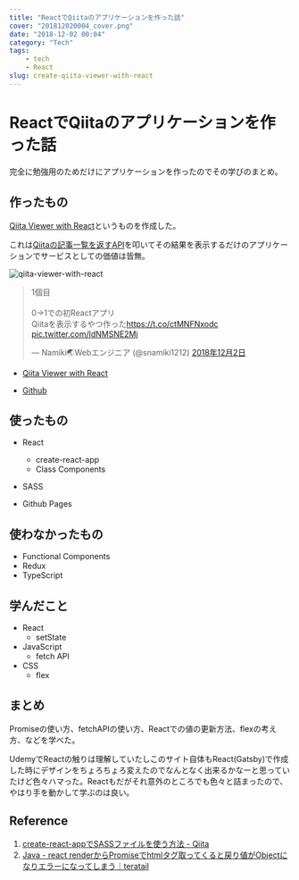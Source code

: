 ```yaml
---
title: "ReactでQiitaのアプリケーションを作った話"
cover: "201812020004_cover.png"
date: "2018-12-02 00:04"
category: "Tech"
tags:
    - tech
    - React
slug: create-qiita-viewer-with-react
---
```


# ReactでQiitaのアプリケーションを作った話

完全に勉強用のためだけにアプリケーションを作ったのでその学びのまとめ。
## 作ったもの

[Qiita Viewer with React](https://snamiki1212.github.io/qiita-viewer-with-react/)というものを作成した。

これは[Qiitaの記事一覧を返すAPI](https://qiita.com/api/v2/docs#get-apiv2items)を叩いてその結果を表示するだけのアプリケーションでサービスとしての価値は皆無。


![qiita-viewer-with-react](./201812020004_1.gif)


<!-- TwitterLink -->
<blockquote class="twitter-tweet" data-conversation="none" data-cards="hidden" data-lang="ja"><p lang="ja" dir="ltr">1個目<br><br>0→1での初Reactアプリ<br>Qiitaを表示するやつ作った<a href="https://t.co/ctMNFNxodc">https://t.co/ctMNFNxodc</a> <a href="https://t.co/ldNMSNE2Mj">pic.twitter.com/ldNMSNE2Mj</a></p>&mdash; Namiki🌏Webエンジニア (@snamiki1212) <a href="https://twitter.com/snamiki1212/status/1069107634622541824?ref_src=twsrc%5Etfw">2018年12月2日</a></blockquote>
<script async src="https://platform.twitter.com/widgets.js" charset="utf-8"></script>
<!-- TwitterLink -->

- [Qiita Viewer with React](https://snamiki1212.github.io/qiita-viewer-with-react/)

- [Github](https://github.com/snamiki1212/qiita-viewer-with-react)


## 使ったもの
- React
  - create-react-app
  - Class Components

- SASS
- Github Pages

## 使わなかったもの

- Functional Components
- Redux
- TypeScript

## 学んだこと

- React
  - setState
- JavaScript
  - fetch API
- CSS
  - flex

## まとめ

Promiseの使い方、fetchAPIの使い方、Reactでの値の更新方法、flexの考え方、などを学べた。

UdemyでReactの触りは理解していたしこのサイト自体もReact(Gatsby)で作成した時にデザインをちょろちょろ変えたのでなんとなく出来るかなーと思っていたけど色々ハマった。Reactもだがそれ意外のところでも色々と詰まったので、やはり手を動かして学ぶのは良い。

## Reference

1. [create-react-appでSASSファイルを使う方法 - Qiita](https://qiita.com/chieeeeno/items/1dda5c47d4f1e36408e8)
2. [Java - react renderからPromiseでhtmlタグ取ってくると戻り値がObjectになりエラーになってしまう｜teratail](https://teratail.com/questions/65202)

